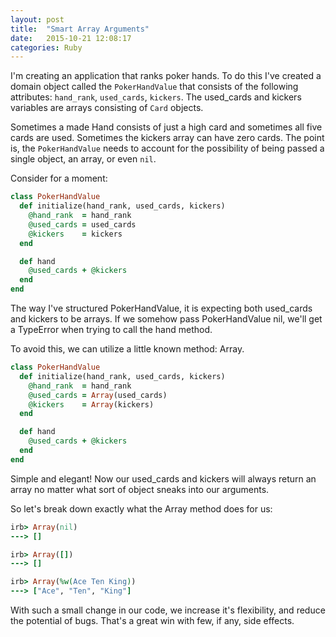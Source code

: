 ```yaml
---
layout: post
title:  "Smart Array Arguments"
date:   2015-10-21 12:08:17
categories: Ruby
---
```


I'm creating an application that ranks poker hands. To do this I've created a domain object called the `PokerHandValue` that consists of the following attributes: `hand_rank`, `used_cards`, `kickers`. The used_cards and kickers variables are arrays consisting of `Card` objects. 

Sometimes a made Hand consists of just a high card and sometimes all five cards are used. Sometimes the kickers array can have zero cards. The point is, the `PokerHandValue` needs to account for the possibility of being passed a single object, an array, or even `nil`. 

Consider for a moment:

```ruby
class PokerHandValue
  def initialize(hand_rank, used_cards, kickers)
    @hand_rank  = hand_rank
    @used_cards = used_cards
    @kickers    = kickers
  end

  def hand
    @used_cards + @kickers
  end
end
```

The way I've structured PokerHandValue, it is expecting both used_cards and kickers to be arrays. If we somehow pass PokerHandValue nil, we'll get a TypeError when trying to call the hand method. 

To avoid this, we can utilize a little known method: Array. 

```ruby
class PokerHandValue
  def initialize(hand_rank, used_cards, kickers)
    @hand_rank  = hand_rank
    @used_cards = Array(used_cards)
    @kickers    = Array(kickers)
  end

  def hand
    @used_cards + @kickers
  end
end
```

Simple and elegant! Now our used_cards and kickers will always return an array no matter what sort of object sneaks into our arguments.

So let's break down exactly what the Array method does for us:

```ruby
irb> Array(nil)
---> []

irb> Array([])
---> []

irb> Array(%w(Ace Ten King))
---> ["Ace", "Ten", "King"]
```

With such a small change in our code, we increase it's flexibility, and reduce the potential of bugs. That's a great win with few, if any, side effects. 

